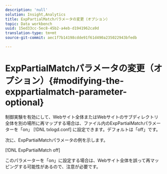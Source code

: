 ```yaml
---
description: 'null'
solution: Insight,Analytics
title: ExpPartialMatchパラメータの変更（オプション）
topic: Data workbench
uuid: 15ed33cc-5ec8-45b2-a4eb-d1941962ca9d
translation-type: tm+mt
source-git-commit: aec1f7b14198cdde91f61d490a235022943bfedb

---
```



# ExpPartialMatchパラメータの変更（オプション）{#modifying-the-exppartialmatch-parameter-optional}

制御実験を有効にして、Webサイト全体またはWebサイトのサブディレクトリ全体を別の場所に再マップする場合は、ファイル内のExpPartialMatchパラメーターを「on」 [!DNL txlogd.conf] に設定できます。デフォルトは「off」です。

次に、ExpPartialMatchパラメータの例を示します。

[!DNL ExpPartialMatch off]

このパラメーターを「on」に設定する場合は、Webサイト全体を誤って再マッピングする可能性があるので、注意が必要です。
